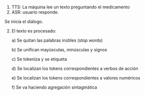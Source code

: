 1. TTS: La máquina lee un texto preguntando el medicamento 
2. ASR: usuario responde.

Se inicia el diálogo.

2. El texto es procesado:

    a) Se quitan las palabras inútiles (stop words)

    b) Se unifican mayúsculas, minúsculas y signos

    c) Se tokeniza y se etiqueta

    d) Se localizan los tokens correspondientes a verbos de acción

    e) Se localizan los tokens correspondientes a valores numéricos

    f) Se va haciendo agregación sintagmática